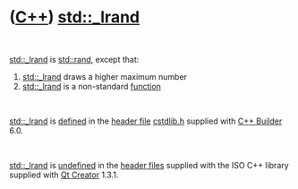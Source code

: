 



 

 

 

 

 

([C++](Cpp.htm)) [std::\_lrand](Cpp_lrand.htm)
==============================================

 

[std::\_lrand](Cpp_lrand.htm) is [std::rand](CppRand.htm), except that:

1.  [std::\_lrand](Cpp_lrand.htm) draws a higher maximum number
2.  [std::\_lrand](Cpp_lrand.htm) is a non-standard
    [function](CppFunction.htm)

 

[std::\_lrand](Cpp_lrand.htm) is [defined](CppDefinition.htm) in the
[header file](CppHeaderFile.htm) [cstdlib.h](CppCstdlibH.htm) supplied
with [C++ Builder](CppBuilder.htm) 6.0.

 

[std::\_lrand](Cpp_lrand.htm) is [undefined](CppDefinition.htm) in the
[header files](CppHeaderFile.htm) supplied with the ISO C++ library
supplied with [Qt Creator](CppQtCreator.htm) 1.3.1.

 

 

 

 

 





 



